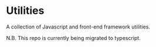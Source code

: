 # Utilities
A collection of Javascript and front-end framework utilities. 


N.B. This repo is currently being migrated to typescript.



